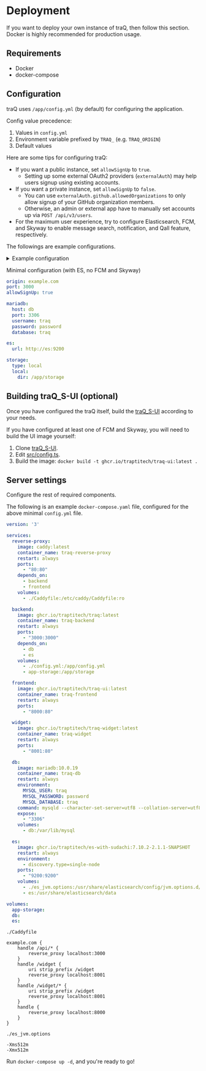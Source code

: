 # Deployment

If you want to deploy your own instance of traQ, then follow this section.
Docker is highly recommended for production usage.

## Requirements

- Docker
- docker-compose

## Configuration

traQ uses `/app/config.yml` (by default) for configuring the application.

Config value precedence:
1. Values in `config.yml`
2. Environment variable prefixed by `TRAQ_` (e.g. `TRAQ_ORIGIN`)
3. Default values

Here are some tips for configuring traQ:
- If you want a public instance, set `allowSignUp` to `true`.
    - Setting up some external OAuth2 providers (`externalAuth`) may help users signup using existing accounts.
- If you want a private instance, set `allowSignUp` to `false`.
    - You can use `externalAuth.github.allowedOrganizations` to only allow signup of your GitHub organization members.
    - Otherwise, an admin or external app have to manually set accounts up via `POST /api/v3/users`.
- For the maximum user experience, try to configure Elasticsearch, FCM, and Skyway to enable message search, notification, and Qall feature, respectively.

The followings are example configurations.

<details>

<summary>Example configuration</summary>

```yaml
# Server origin.
origin: example.com
# Server port.
port: 3000

# (optional) Whether users are allowed to register accounts by themselves.
# Default: false
#
# If you want to either: 
# - manually register accounts
# - use external authentication
# then set this to false.
allowSignUp: true

accessLog:
  # (optional) HTTP access logs in stdout. Default: true
  enabled: true

# (optional) Imaging settings
imaging:
  # (optional) Maximum number of pixels traQ is allowed to handle.
  # Higher number means more memory requirement.
  maxPixels: 4096000 # 2560x1600
  # (optional) Maximum imaging concurrency.
  # Higher number means more CPU / memory requirement.
  concurrency: 1

# MariaDB settings.
# traQ is designed to work with ConoHa's managed DB service.
# Use MariaDB 10.0.14 for maximum compatibility.
mariadb:
  # The usual DB connection settings.
  host: db
  port: 3306
  username: traq
  password: password
  database: traq
  # (optional) Connection settings
  connection:
    # (optional) Max open connections.
    # Set 0 for unlimited connections.
    maxOpen: 20
    # (optional) Max idle connections.
    maxIdle: 2
    # (optional) Maximum amount of time a connection may be reused in seconds.
    # Set 0 for unlimited age.
    lifeTime: 0

# Elasticsearch settings.
# You must set this to enable the message search feature.
es:
  url: http://es:9200

# Storage settings for uploaded files.
storage:
  # Storage type.
  #   local: Local storage. (default)
  #   swift: Swift object storage.
  #   composite: Local and Swift object storage.
  #              User icons, stamps, and thumbnails are stored locally,
  #              other uploaded files are stored in Swift object storage.
  #   memory: Store all files on memory (don't use this in production!).
  type: composite
  
  # Set this if type is "local" or "composite"
  local:
    dir: /app/storage
  
  # Set this if type is "swift" or "composite"
  swift:
    username: username # Username
    apiKey: apiKey # Key for API access
    tenantName: tenantName # Tenant name
    tenantId: tenantId # Tenant ID
    container: container # Container name
    authUrl: authUrl # Authentication URL
    tempUrlKey: tempUrlKey # (optional) Secret key to issue temporary URL for objects
    cacheDir: /app/storagecache # Local directory to cache user icons, stamps, and thumbnails

# (optional) GCP settings.
gcp:
  serviceAccount:
    # Cloud console project ID
    projectId: my-project-id
    # Credential file
    file: /keys/gcp-service-account.json
  stackdriver:
    profiler:
      # Whether to use Stackdriver Profiler or not.
      enabled: true

# Firebase Cloud Messaging (FCM) settings.
# You must set this to enable the notification feature.
firebase:
  serviceAccount:
    # Credential file
    file: /keys/firebase-service-account.json

# (optional) OAuth2 settings.
oauth2:
  # Whether to allow refresh tokens or not. Default: false
  isRefreshEnabled: true
  # Access token expiration time in seconds. Default: 31536000 (1 year)
  accessTokenExp: 31536000 # 1 year

# Skyway settings.
# You must set this to enable the call ('Qall') feature.
skyway:
  # Skyway secret key.
  secretKey: secretKey

# (optional) JWT settings.
# Used to issue QR codes to authenticate user.
jwt:
  keys:
    private: /keys/jwt.pem

# External authentication settings.
# Configure one or more of the following OAuth2 providers to allow signup and/or login via external accounts.
#
# Set http(s)://{{ origin }}/api/auth/{{ extAuthName }}/callback to callback URL.
# e.g. https://example.com/api/auth/github/callback for GitHub OAuth2 app.
externalAuth:
  github:
    clientId: clientId
    clientSecret: clientSecret
    allowSignUp: true
    # (optional) Require user to be a member of at least one of the following organizations.
    allowedOrganizations:
      - traPtitech
  google:
    clientId: clientId
    clientSecret: clientSecret
    allowSignUp: true
  traq:
    origin: origin # Origin of the other traQ instance
    clientId: clientId
    clientSecret: clientSecret
    allowSignUp: true
  oidc:
    issuer: issuer
    clientId: clientId
    clientSecret: clientSecret
    allowSignUp: true
    scopes:
      - scope
```

</details>

Minimal configuration (with ES, no FCM and Skyway)

```yaml
origin: example.com
port: 3000
allowSignUp: true

mariadb:
  host: db
  port: 3306
  username: traq
  password: password
  database: traq

es:
  url: http://es:9200

storage:
  type: local
  local:
    dir: /app/storage
```

## Building traQ_S-UI (optional)

Once you have configured the traQ itself, build the [traQ_S-UI](https://github.com/traPtitech/traQ_S-UI) according to your needs.

If you have configured at least one of FCM and Skyway, you will need to build the UI image yourself:

1. Clone [traQ_S-UI](https://github.com/traPtitech/traQ_S-UI).
2. Edit [src/config.ts](https://github.com/traPtitech/traQ_S-UI/blob/master/src/config.ts).
3. Build the image: `docker build -t ghcr.io/traptitech/traq-ui:latest .`

## Server settings

Configure the rest of required components.

The following is an example `docker-compose.yaml` file, configured for the above minimal `config.yml` file.

```yaml
version: '3'

services:
  reverse-proxy:
    image: caddy:latest
    container_name: traq-reverse-proxy
    restart: always
    ports:
      - "80:80"
    depends_on:
      - backend
      - frontend
    volumes:
      - ./Caddyfile:/etc/caddy/Caddyfile:ro

  backend:
    image: ghcr.io/traptitech/traq:latest
    container_name: traq-backend
    restart: always
    ports:
      - "3000:3000"
    depends_on:
      - db
      - es
    volumes:
      - ./config.yml:/app/config.yml
      - app-storage:/app/storage

  frontend:
    image: ghcr.io/traptitech/traq-ui:latest
    container_name: traq-frontend
    restart: always
    ports:
      - "8000:80"

  widget:
    image: ghcr.io/traptitech/traq-widget:latest
    container_name: traq-widget
    restart: always
    ports:
      - "8001:80"

  db:
    image: mariadb:10.0.19
    container_name: traq-db
    restart: always
    environment:
      MYSQL_USER: traq
      MYSQL_PASSWORD: password
      MYSQL_DATABASE: traq
    command: mysqld --character-set-server=utf8 --collation-server=utf8_general_ci
    expose:
      - "3306"
    volumes:
      - db:/var/lib/mysql

  es:
    image: ghcr.io/traptitech/es-with-sudachi:7.10.2-2.1.1-SNAPSHOT
    restart: always
    environment:
      - discovery.type=single-node
    ports:
      - "9200:9200"
    volumes:
      - ./es_jvm.options:/usr/share/elasticsearch/config/jvm.options.d/es_jvm.options
      - es:/usr/share/elasticsearch/data

volumes:
  app-storage:
  db:
  es:
```

`./Caddyfile`
```
example.com {
    handle /api/* {
        reverse_proxy localhost:3000
    }
    handle /widget {
        uri strip_prefix /widget
        reverse_proxy localhost:8001
    }
    handle /widget/* {
        uri strip_prefix /widget
        reverse_proxy localhost:8001
    }
    handle {
        reverse_proxy localhost:8000
    }
}
```

`./es_jvm.options`
```
-Xms512m
-Xmx512m
```

Run `docker-compose up -d`, and you're ready to go!
